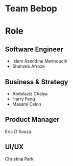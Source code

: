 # Team Bebop 

# Role

## Software Engineer 
* Islam Azeddine Mennouchi 
* Shahzeb Afroze 

## Business & Strategy
* Abdulaziz Chalya 
* Harry Feng 
* Masami Oslon 

## Product Manager
Eric D'Souza 

## UI/UX
Christina Park 









